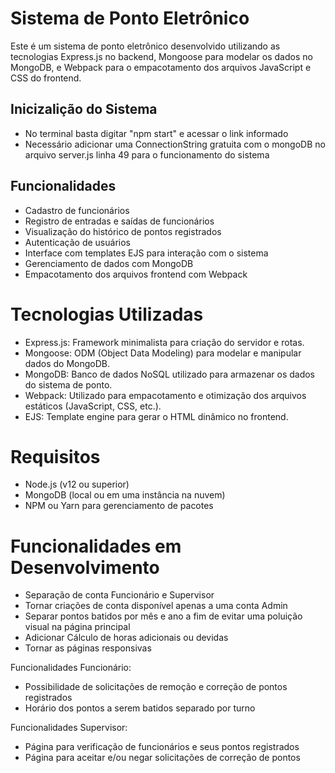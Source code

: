 # Sistema de Ponto Eletrônico
Este é um sistema de ponto eletrônico desenvolvido utilizando as tecnologias Express.js no backend, Mongoose para modelar os dados no MongoDB, e Webpack para o empacotamento dos arquivos JavaScript e CSS do frontend.

## Inicizalição do Sistema
- No terminal basta digitar "npm start" e acessar o link informado
- Necessário adicionar uma ConnectionString gratuita com o mongoDB no arquivo server.js linha 49 para o funcionamento do sistema

## Funcionalidades
- Cadastro de funcionários
- Registro de entradas e saídas de funcionários
- Visualização do histórico de pontos registrados
- Autenticação de usuários
- Interface com templates EJS para interação com o sistema
- Gerenciamento de dados com MongoDB
- Empacotamento dos arquivos frontend com Webpack

# Tecnologias Utilizadas
- Express.js: Framework minimalista para criação do servidor e rotas.
- Mongoose: ODM (Object Data Modeling) para modelar e manipular dados do MongoDB.
- MongoDB: Banco de dados NoSQL utilizado para armazenar os dados do sistema de ponto.
- Webpack: Utilizado para empacotamento e otimização dos arquivos estáticos (JavaScript, CSS, etc.).
- EJS: Template engine para gerar o HTML dinâmico no frontend.

# Requisitos
- Node.js (v12 ou superior)
- MongoDB (local ou em uma instância na nuvem)
- NPM ou Yarn para gerenciamento de pacotes


# Funcionalidades em Desenvolvimento
- Separação de conta Funcionário e Supervisor
- Tornar criações de conta disponível apenas a uma conta Admin
- Separar pontos batidos por mês e ano a fim de evitar uma poluição visual na página principal
- Adicionar Cálculo de horas adicionais ou devidas
- Tornar as páginas responsivas

 Funcionalidades Funcionário:
 - Possibilidade de solicitações de remoção e correção de pontos registrados
 - Horário dos pontos a serem batidos separado por turno

 Funcionalidades Supervisor:
 - Página para verificação de funcionários e seus pontos registrados
 - Página para aceitar e/ou negar solicitações de correção de pontos
